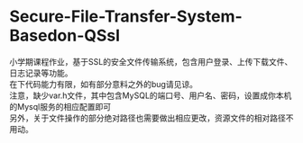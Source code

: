 # Secure-File-Transfer-System-Basedon-QSsl  
小学期课程作业，基于SSL的安全文件传输系统，包含用户登录、上传下载文件、日志记录等功能。  
在下代码能力有限，如有部分意料之外的bug请见谅。  
注意，缺少var.h文件，其中包含MySQL的端口号、用户名、密码，设置成你本机的Mysql服务的相应配置即可    
另外，关于文件操作的部分绝对路径也需要做出相应更改，资源文件的相对路径不用动。  
